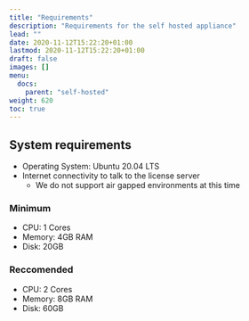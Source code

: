 ```yaml
---
title: "Requirements"
description: "Requirements for the self hosted appliance"
lead: ""
date: 2020-11-12T15:22:20+01:00
lastmod: 2020-11-12T15:22:20+01:00
draft: false
images: []
menu:
  docs:
    parent: "self-hosted"
weight: 620
toc: true
---
```


## System requirements

* Operating System: Ubuntu 20.04 LTS
* Internet connectivity to talk to the license server
  * We do not support air gapped environments at this time

### Minimum

* CPU: 1 Cores
* Memory: 4GB RAM
* Disk: 20GB

### Reccomended

* CPU: 2 Cores
* Memory: 8GB RAM
* Disk: 60GB
